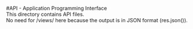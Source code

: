 #API - Application Programming Interface  
This directory contains API files.  
No need for /views/ here because the output is in JSON format (res.json()).
